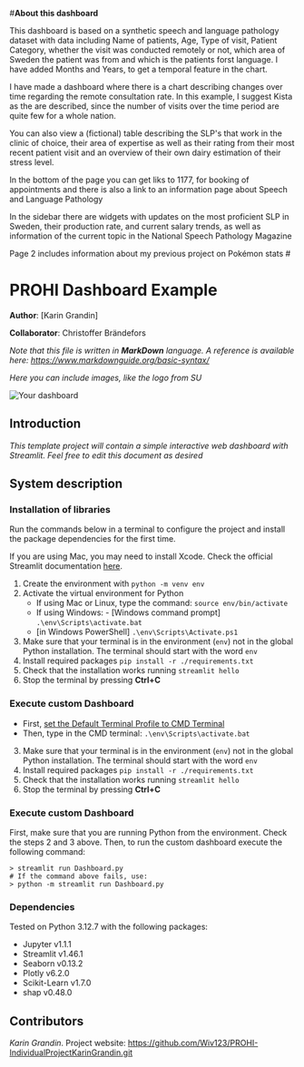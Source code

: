 #**About this dashboard**

This dashboard is based on a synthetic speech and language pathology dataset with data including Name of patients, Age, Type of visit, Patient Category, whether the visit was conducted remotely or not, which area of Sweden the patient was from and which is the patients forst language. I have added Months and Years, to get a temporal feature in the chart.

I have made a dashboard where there is a chart describing changes over time regarding the remote consultation rate. In this example, I suggest Kista as the are described, since the number of visits over the time period are quite few for a whole nation.

You can also view a (fictional) table describing the SLP's that work in the clinic of choice, their area of expertise as well as their rating from their most recent patient visit and an overview of their own dairy estimation of their stress level. 

In the bottom of the page you can get liks to 1177, for booking of appointments and there is also a link to an information page about Speech and Language Pathology

In the sidebar there are widgets with updates on the most proficient SLP in Sweden, their production rate, and current salary trends, as well as information of the current topic in the National Speech Pathology Magazine

Page 2 includes information about my previous project on Pokémon stats #


# PROHI Dashboard Example

**Author**: [Karin Grandin]
<!-- As main author, do not write anything in the line below.
The collaborator will edit the line below in GitHub -->
**Collaborator**: Christoffer Brändefors

_Note that this file is written in **MarkDown** language. A reference is available here: <https://www.markdownguide.org/basic-syntax/>_

_Here you can include images, like the logo from SU_

![Your dashboard](./assets/project-logo.jpg)

## Introduction

_This template project will contain a simple interactive web dashboard with Streamlit. Feel free to edit this document as desired_

## System description

### Installation of libraries

Run the commands below in a terminal to configure the project and install the package dependencies for the first time.

If you are using Mac, you may need to install Xcode. Check the official Streamlit documentation [here](https://docs.streamlit.io/get-started/installation/command-line#prerequisites).

1. Create the environment with `python -m venv env`
2. Activate the virtual environment for Python
   - If using Mac or Linux, type the command: `source env/bin/activate` 
   - If using Windows:   - [Windows command prompt] `.\env\Scripts\activate.bat` 
   - [in Windows PowerShell] `.\env\Scripts\Activate.ps1`
3. Make sure that your terminal is in the environment (`env`) not in the global Python installation. The terminal should start with the word `env`
4. Install required packages `pip install -r ./requirements.txt`
5. Check that the installation works running `streamlit hello`
6. Stop the terminal by pressing **Ctrl+C**

### Execute custom Dashboard

   - First, [set the Default Terminal Profile to CMD Terminal](https://code.visualstudio.com/docs/terminal/profiles)
   - Then, type in the CMD terminal: `.\env\Scripts\activate.bat`
3. Make sure that your terminal is in the environment (`env`) not in the global Python installation. The terminal should start with the word `env`
4. Install required packages `pip install -r ./requirements.txt`
5. Check that the installation works running `streamlit hello`
6. Stop the terminal by pressing **Ctrl+C**

### Execute custom Dashboard

First, make sure that you are running Python from the environment. Check the steps 2 and 3 above. Then, to run the custom dashboard execute the following command:

```
> streamlit run Dashboard.py
# If the command above fails, use:
> python -m streamlit run Dashboard.py
```

### Dependencies
Tested on Python 3.12.7 with the following packages:
  - Jupyter v1.1.1
  - Streamlit v1.46.1
  - Seaborn v0.13.2
  - Plotly v6.2.0
  - Scikit-Learn v1.7.0
  - shap v0.48.0

## Contributors
*Karin Grandin*. Project website: https://github.com/Wiv123/PROHI-IndividualProjectKarinGrandin.git
